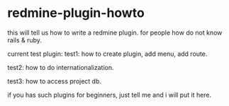 # redmine-plugin-howto
this will tell us how to write a redmine plugin. for people how do not know rails &amp; ruby.

current test plugin:
test1: how to create plugin, add menu, add route.

test2: how to do internationalization.

test3: how to access project db.



if you has such plugins for beginners, just tell me and i will put it here.




 
